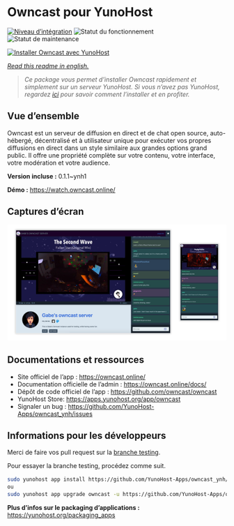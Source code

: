 <!--
N.B.: This README was automatically generated by https://github.com/YunoHost/apps/tree/master/tools/README-generator
It shall NOT be edited by hand.
-->

# Owncast pour YunoHost

[![Niveau d’intégration](https://dash.yunohost.org/integration/owncast.svg)](https://dash.yunohost.org/appci/app/owncast) ![Statut du fonctionnement](https://ci-apps.yunohost.org/ci/badges/owncast.status.svg) ![Statut de maintenance](https://ci-apps.yunohost.org/ci/badges/owncast.maintain.svg)

[![Installer Owncast avec YunoHost](https://install-app.yunohost.org/install-with-yunohost.svg)](https://install-app.yunohost.org/?app=owncast)

*[Read this readme in english.](./README.md)*

> *Ce package vous permet d’installer Owncast rapidement et simplement sur un serveur YunoHost.
Si vous n’avez pas YunoHost, regardez [ici](https://yunohost.org/#/install) pour savoir comment l’installer et en profiter.*

## Vue d’ensemble

Owncast est un serveur de diffusion en direct et de chat open source, auto-hébergé, décentralisé et à utilisateur unique pour exécuter vos propres diffusions en direct dans un style similaire aux grandes options grand public. Il offre une propriété complète sur votre contenu, votre interface, votre modération et votre audience.

**Version incluse :** 0.1.1~ynh1

**Démo :** https://watch.owncast.online/

## Captures d’écran

![Capture d’écran de Owncast](./doc/screenshots/owncast-screenshot.png)

## Documentations et ressources

* Site officiel de l’app : <https://owncast.online/>
* Documentation officielle de l’admin : <https://owncast.online/docs/>
* Dépôt de code officiel de l’app : <https://github.com/owncast/owncast>
* YunoHost Store: <https://apps.yunohost.org/app/owncast>
* Signaler un bug : <https://github.com/YunoHost-Apps/owncast_ynh/issues>

## Informations pour les développeurs

Merci de faire vos pull request sur la [branche testing](https://github.com/YunoHost-Apps/owncast_ynh/tree/testing).

Pour essayer la branche testing, procédez comme suit.

``` bash
sudo yunohost app install https://github.com/YunoHost-Apps/owncast_ynh/tree/testing --debug
ou
sudo yunohost app upgrade owncast -u https://github.com/YunoHost-Apps/owncast_ynh/tree/testing --debug
```

**Plus d’infos sur le packaging d’applications :** <https://yunohost.org/packaging_apps>